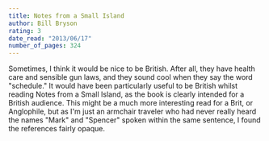 ```yaml
---
title: Notes from a Small Island
author: Bill Bryson
rating: 3
date_read: "2013/06/17"
number_of_pages: 324
---
```


Sometimes, I think it would be nice to be British. After all, they have health care and sensible gun laws, and they sound cool when they say the word "schedule." It would have been particularly useful to be British whilst reading Notes from a Small Island, as the book is clearly intended for a British audience. This might be a much more interesting read for a Brit, or Anglophile, but as I'm just an armchair traveler who had never really heard the names "Mark" and "Spencer" spoken within the same sentence, I found the references fairly opaque.
